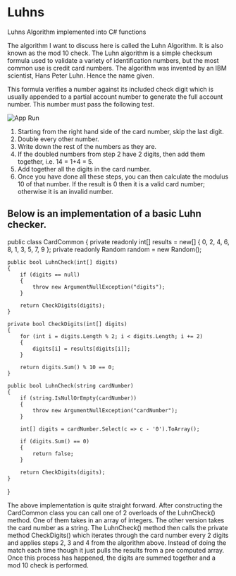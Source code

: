 
# Luhns
Luhns Algorithm implemented into C# functions

The algorithm I want to discuss here is called the Luhn Algorithm. It is also known as the mod 10 check. The Luhn algorithm is a simple checksum formula used to validate a variety of identification numbers, but the most common use is credit card numbers. The algorithm was invented by an IBM scientist, Hans Peter Luhn. Hence the name given.

This formula verifies a number against its included check digit which is usually appended to a partial account number to generate the full account number. This number must pass the following test.

![App Run](Luhns/LUHN.png)

1. Starting from the right hand side of the card number, skip the last digit.
2. Double every other number.
3. Write down the rest of the numbers as they are.
4. If the doubled numbers from step 2 have 2 digits, then add them together, i.e. 14  = 1+4 = 5.
5. Add together all the digits in the card number.
6. Once you have done all these steps, you can then calculate the modulus 10 of that number. If the result is 0 then it is a valid card number; otherwise it is an invalid number.


## Below is an implementation of a basic Luhn checker.

public class CardCommon
{
    private readonly int[] results = new[] { 0, 2, 4, 6, 8, 1, 3, 5, 7, 9 };
    private readonly Random random = new Random();
 
    public bool LuhnCheck(int[] digits)
    {
        if (digits == null)
        {
            throw new ArgumentNullException("digits");
        }
 
        return CheckDigits(digits);
    }
 
    private bool CheckDigits(int[] digits)
    {
        for (int i = digits.Length % 2; i < digits.Length; i += 2)
        {
            digits[i] = results[digits[i]];
        }
 
        return digits.Sum() % 10 == 0;
    }
 
    public bool LuhnCheck(string cardNumber)
    {
        if (string.IsNullOrEmpty(cardNumber))
        {
            throw new ArgumentNullException("cardNumber");
        }
 
        int[] digits = cardNumber.Select(c => c - '0').ToArray();
 
        if (digits.Sum() == 0)
        {
            return false;
        }
 
        return CheckDigits(digits);
    }
}

The above implementation is quite straight forward. After constructing the CardCommon class you can call one of 2 overloads of the LuhnCheck()  method. One of them takes in an array of integers. The other version takes the card number as a string. The LuhnCheck() method then calls the private method CheckDigits() which iterates through the card number every 2 digits and applies steps 2, 3 and 4 from the algorithm above. Instead of doing the match each time though it just pulls the results from a pre computed array. Once this process has happened, the digits are summed together and a mod 10 check is performed.

